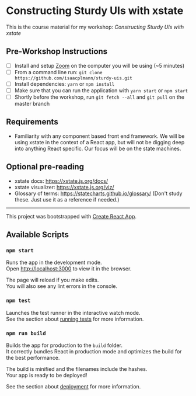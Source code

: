 # Constructing Sturdy UIs with xstate

This is the course material for my workshop: _Constructing Sturdy UIs with xstate_

## Pre-Workshop Instructions

- [ ] Install and setup [Zoom](https://zoom.us) on the computer you will be
      using (~5 minutes)
- [ ] From a command line run: `git clone https://github.com/isaacplmann/sturdy-uis.git`
- [ ] Install dependencies: `yarn` or `npm install`
- [ ] Make sure that you can run the application with `yarn start` or `npm start`
- [ ] Shortly before the workshop, run `git fetch --all` and `git pull` on the master branch

## Requirements

- Familiarity with any component based front end framework. We will be using xstate in the context of a React app, but will not be digging deep into anything React specific. Our focus will be on the state machines.

## Optional pre-reading

- xstate docs: https://xstate.js.org/docs/
- xstate visualizer: https://xstate.js.org/viz/
- Glossary of terms: https://statecharts.github.io/glossary/ (Don't study these. Just use it as a reference if needed.)

---

This project was bootstrapped with [Create React App](https://github.com/facebook/create-react-app).

## Available Scripts

### `npm start`

Runs the app in the development mode.<br>
Open [http://localhost:3000](http://localhost:3000) to view it in the browser.

The page will reload if you make edits.<br>
You will also see any lint errors in the console.

### `npm test`

Launches the test runner in the interactive watch mode.<br>
See the section about [running tests](https://facebook.github.io/create-react-app/docs/running-tests) for more information.

### `npm run build`

Builds the app for production to the `build` folder.<br>
It correctly bundles React in production mode and optimizes the build for the best performance.

The build is minified and the filenames include the hashes.<br>
Your app is ready to be deployed!

See the section about [deployment](https://facebook.github.io/create-react-app/docs/deployment) for more information.
